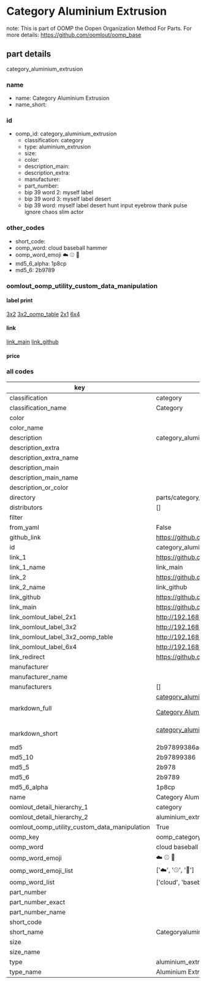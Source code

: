 # Category Aluminium Extrusion  

note: This is part of OOMP the Oopen Organization Method For Parts. For more details: https://github.com/oomlout/oomp_base

##  part details
  



category_aluminium_extrusion



### name
* name: Category Aluminium Extrusion
* name_short: 
### id
* oomp_id: category_aluminium_extrusion
  * classification: category
  * type: aluminium_extrusion
  * size: 
  * color: 
  * description_main: 
  * description_extra: 
  * manufacturer: 
  * part_number: 
  * bip 39 word 2: myself label
  * bip 39 word 3: myself label desert
  * bip 39 word: myself label desert hunt input eyebrow thank pulse ignore chaos slim actor

### other_codes
* short_code: 
* oomp_word: cloud baseball hammer
* oomp_word_emoji :cloud: :baseball: :hammer:
* md5_6_alpha: 1p8cp
* md5_6: 2b9789






### oomlout_oomp_utility_custom_data_manipulation
#### label print
[3x2](http://192.168.1.245:1112/?label=oomp%201p8cp)
[3x2_oomp_table](http://192.168.1.108:1112/?label=oomp%201p8cp)
[2x1](http://192.168.1.242:1112/?label=oomp%201p8cp)
[6x4](http://192.168.1.55:1112/?label=oomp%201p8cp)    

#### link

[link_main](https://github.com/oomlout/oomlout_oomp_version_1_messy/tree/main/parts/category_aluminium_extrusion) [link_github](https://github.com/oomlout/oomlout_oomp_version_1_messy/tree/main/parts/category_aluminium_extrusion)                             

#### price







### all codes 
| key | value |  
| --- | --- |  
| classification | category |  
| classification_name | Category |  
| color |  |  
| color_name |  |  
| description | category_aluminium_extrusion |  
| description_extra |  |  
| description_extra_name |  |  
| description_main |  |  
| description_main_name |  |  
| description_or_color |   |  
| directory | parts/category_aluminium_extrusion |  
| distributors | [] |  
| filter |  |  
| from_yaml | False |  
| github_link | https://github.com/oomlout/oomlout_oomp_part_src/tree/main/parts/category_aluminium_extrusion |  
| id | category_aluminium_extrusion |  
| link_1 | https://github.com/oomlout/oomlout_oomp_version_1_messy/tree/main/parts/category_aluminium_extrusion |  
| link_1_name | link_main |  
| link_2 | https://github.com/oomlout/oomlout_oomp_version_1_messy/tree/main/parts/category_aluminium_extrusion |  
| link_2_name | link_github |  
| link_github | https://github.com/oomlout/oomlout_oomp_version_1_messy/tree/main/parts/category_aluminium_extrusion |  
| link_main | https://github.com/oomlout/oomlout_oomp_version_1_messy/tree/main/parts/category_aluminium_extrusion |  
| link_oomlout_label_2x1 | http://192.168.1.242:1112/?label=oomp%201p8cp |  
| link_oomlout_label_3x2 | http://192.168.1.245:1112/?label=oomp%201p8cp |  
| link_oomlout_label_3x2_oomp_table | http://192.168.1.108:1112/?label=oomp%201p8cp |  
| link_oomlout_label_6x4 | http://192.168.1.55:1112/?label=oomp%201p8cp |  
| link_redirect | https://github.com/oomlout/oomlout_oomp_version_1_messy/tree/main/parts/category_aluminium_extrusion |  
| manufacturer |  |  
| manufacturer_name |  |  
| manufacturers | [] |  
| markdown_full | [category_aluminium_extrusion](none)<br>[](none)<br>[Category Aluminium Extrusion](none)<br><br> |  
| markdown_short | [category_aluminium_extrusion](none)<br><br> |  
| md5 | 2b97899386ad9bf9453a56f6775f0c92 |  
| md5_10 | 2b97899386 |  
| md5_5 | 2b978 |  
| md5_6 | 2b9789 |  
| md5_6_alpha | 1p8cp |  
| name | Category Aluminium Extrusion |  
| oomlout_detail_hierarchy_1 | category |  
| oomlout_detail_hierarchy_2 | aluminium_extrusion |  
| oomlout_oomp_utility_custom_data_manipulation | True |  
| oomp_key | oomp_category_aluminium_extrusion |  
| oomp_word | cloud baseball hammer |  
| oomp_word_emoji | :cloud: :baseball: :hammer: |  
| oomp_word_emoji_list | [':cloud:', ':baseball:', ':hammer:'] |  
| oomp_word_list | ['cloud', 'baseball', 'hammer'] |  
| part_number |  |  
| part_number_exact |  |  
| part_number_name |  |  
| short_code |  |  
| short_name | Categoryaluminiumextrusion |  
| size |  |  
| size_name |  |  
| type | aluminium_extrusion |  
| type_name | Aluminium Extrusion |  
